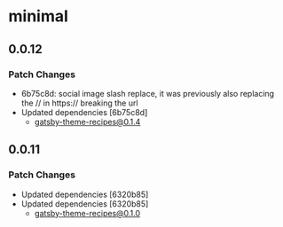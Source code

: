 # minimal

## 0.0.12

### Patch Changes

- 6b75c8d: social image slash replace, it was previously also replacing the // in https:// breaking the url
- Updated dependencies [6b75c8d]
  - gatsby-theme-recipes@0.1.4

## 0.0.11

### Patch Changes

- Updated dependencies [6320b85]
- Updated dependencies [6320b85]
  - gatsby-theme-recipes@0.1.0
